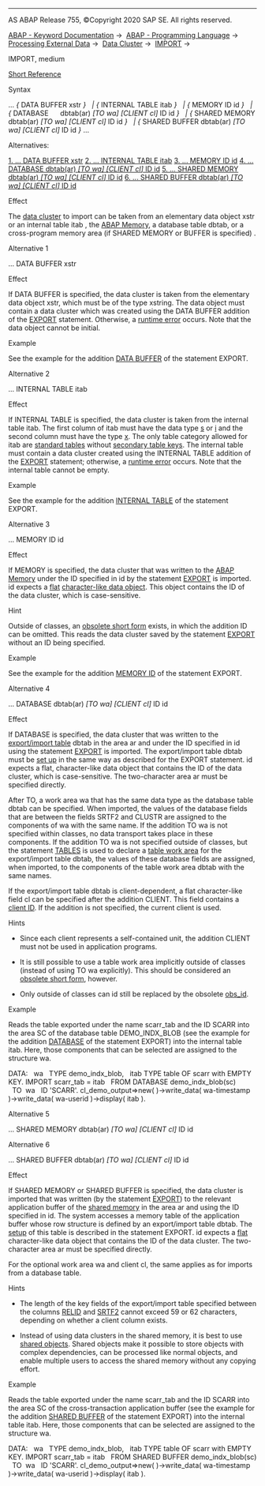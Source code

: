   

* * *

AS ABAP Release 755, ©Copyright 2020 SAP SE. All rights reserved.

[ABAP - Keyword Documentation](https://help.sap.com/doc/abapdocu_755_index_htm/7.55/en-US/abenabap.htm) →  [ABAP - Programming Language](https://help.sap.com/doc/abapdocu_755_index_htm/7.55/en-US/abenabap_reference.htm) →  [Processing External Data](https://help.sap.com/doc/abapdocu_755_index_htm/7.55/en-US/abenabap_language_external_data.htm) →  [Data Cluster](https://help.sap.com/doc/abapdocu_755_index_htm/7.55/en-US/abendata_cluster.htm) →  [IMPORT](https://help.sap.com/doc/abapdocu_755_index_htm/7.55/en-US/abapimport_data_cluster.htm) → 

IMPORT, medium

[Short Reference](https://help.sap.com/doc/abapdocu_755_index_htm/7.55/en-US/abapimport_shortref.htm)

Syntax

... *{* DATA BUFFER xstr *}*
  *|* *{* INTERNAL TABLE itab *}*
  *|* *{* MEMORY ID id *}*
  *|* *{* DATABASE      dbtab(ar) *\[*TO wa*\]* *\[*CLIENT cl*\]* ID id *}*
  *|* *{* SHARED MEMORY dbtab(ar) *\[*TO wa*\]* *\[*CLIENT cl*\]* ID id *}*
  *|* *{* SHARED BUFFER dbtab(ar) *\[*TO wa*\]* *\[*CLIENT cl*\]* ID id *}* ...

Alternatives:

[1\. ... DATA BUFFER xstr](#!ABAP_ALTERNATIVE_1@1@)
[2\. ... INTERNAL TABLE itab](#!ABAP_ALTERNATIVE_2@2@)
[3\. ... MEMORY ID id](#!ABAP_ALTERNATIVE_3@3@)
[4\. ... DATABASE dbtab(ar) *\[*TO wa*\]* *\[*CLIENT cl*\]* ID id](#!ABAP_ALTERNATIVE_4@4@)
[5\. ... SHARED MEMORY dbtab(ar) *\[*TO wa*\]* *\[*CLIENT cl*\]* ID id](#!ABAP_ALTERNATIVE_5@5@)
[6\. ... SHARED BUFFER dbtab(ar) *\[*TO wa*\]* *\[*CLIENT cl*\]* ID id](#!ABAP_ALTERNATIVE_6@6@)

Effect

The [data cluster](https://help.sap.com/doc/abapdocu_755_index_htm/7.55/en-US/abendata_cluster_glosry.htm "Glossary Entry") to import can be taken from an elementary data object xstr or an internal table itab , the [ABAP Memory](https://help.sap.com/doc/abapdocu_755_index_htm/7.55/en-US/abenabap_memory_glosry.htm "Glossary Entry"), a database table dbtab, or a cross-program memory area (if SHARED MEMORY or BUFFER is specified) .

Alternative 1

... DATA BUFFER xstr

Effect

If DATA BUFFER is specified, the data cluster is taken from the elementary data object xstr, which must be of the type xstring. The data object must contain a data cluster which was created using the DATA BUFFER addition of the [EXPORT](https://help.sap.com/doc/abapdocu_755_index_htm/7.55/en-US/abapexport_data_cluster_medium.htm) statement. Otherwise, a [runtime error](https://help.sap.com/doc/abapdocu_755_index_htm/7.55/en-US/abenrabax_import_from_database.htm) occurs. Note that the data object cannot be initial.

Example

See the example for the addition [DATA BUFFER](https://help.sap.com/doc/abapdocu_755_index_htm/7.55/en-US/abapexport_data_cluster_medium.htm) of the statement EXPORT.

Alternative 2

... INTERNAL TABLE itab

Effect

If INTERNAL TABLE is specified, the data cluster is taken from the internal table itab. The first column of itab must have the data type [s](https://help.sap.com/doc/abapdocu_755_index_htm/7.55/en-US/abenbuiltin_types_numeric.htm) or [i](https://help.sap.com/doc/abapdocu_755_index_htm/7.55/en-US/abenbuiltin_types_numeric.htm) and the second column must have the type [x](https://help.sap.com/doc/abapdocu_755_index_htm/7.55/en-US/abenbuiltin_types_byte.htm). The only table category allowed for itab are [standard tables](https://help.sap.com/doc/abapdocu_755_index_htm/7.55/en-US/abenstandard_table_glosry.htm "Glossary Entry") without [secondary table keys](https://help.sap.com/doc/abapdocu_755_index_htm/7.55/en-US/abensecondary_table_key_glosry.htm "Glossary Entry"). The internal table must contain a data cluster created using the INTERNAL TABLE addition of the [EXPORT](https://help.sap.com/doc/abapdocu_755_index_htm/7.55/en-US/abapexport_data_cluster_medium.htm) statement; otherwise, a [runtime error](https://help.sap.com/doc/abapdocu_755_index_htm/7.55/en-US/abenrabax_import_from_database.htm) occurs. Note that the internal table cannot be empty.

Example

See the example for the addition [INTERNAL TABLE](https://help.sap.com/doc/abapdocu_755_index_htm/7.55/en-US/abapexport_data_cluster_medium.htm) of the statement EXPORT.

Alternative 3

... MEMORY ID id

Effect

If MEMORY is specified, the data cluster that was written to the [ABAP Memory](https://help.sap.com/doc/abapdocu_755_index_htm/7.55/en-US/abenabap_memory_glosry.htm "Glossary Entry") under the ID specified in id by the statement [EXPORT](https://help.sap.com/doc/abapdocu_755_index_htm/7.55/en-US/abapexport_data_cluster_medium.htm) is imported. id expects a [flat](https://help.sap.com/doc/abapdocu_755_index_htm/7.55/en-US/abenflat_glosry.htm "Glossary Entry") [character-like data object](https://help.sap.com/doc/abapdocu_755_index_htm/7.55/en-US/abencharlike_data_object_glosry.htm "Glossary Entry"). This object contains the ID of the data cluster, which is case-sensitive.

Hint

Outside of classes, an [obsolete short form](https://help.sap.com/doc/abapdocu_755_index_htm/7.55/en-US/abapexport_import_mem_id_obsolete.htm) exists, in which the addition ID can be omitted. This reads the data cluster saved by the statement [EXPORT](https://help.sap.com/doc/abapdocu_755_index_htm/7.55/en-US/abapexport_data_cluster_medium.htm) without an ID being specified.

Example

See the example for the addition [MEMORY ID](https://help.sap.com/doc/abapdocu_755_index_htm/7.55/en-US/abapexport_data_cluster_medium.htm) of the statement EXPORT.

Alternative 4

... DATABASE dbtab(ar) *\[*TO wa*\]* *\[*CLIENT cl*\]* ID id

Effect

If DATABASE is specified, the data cluster that was written to the [export/import table](https://help.sap.com/doc/abapdocu_755_index_htm/7.55/en-US/abenexport_import_table_glosry.htm "Glossary Entry") dbtab in the area ar and under the ID specified in id using the statement [EXPORT](https://help.sap.com/doc/abapdocu_755_index_htm/7.55/en-US/abapexport_data_cluster_medium.htm) is imported. The export/import table dbtab must be [set up](https://help.sap.com/doc/abapdocu_755_index_htm/7.55/en-US/abenexport_data_cluster_indx.htm) in the same way as described for the EXPORT statement. id expects a flat, character-like data object that contains the ID of the data cluster, which is case-sensitive. The two-character area ar must be specified directly.

After TO, a work area wa that has the same data type as the database table dbtab can be specified. When imported, the values of the database fields that are between the fields SRTF2 and CLUSTR are assigned to the components of wa with the same name. If the addition TO wa is not specified within classes, no data transport takes place in these components. If the addition TO wa is not specified outside of classes, but the statement [TABLES](https://help.sap.com/doc/abapdocu_755_index_htm/7.55/en-US/abaptables.htm) is used to declare a [table work area](https://help.sap.com/doc/abapdocu_755_index_htm/7.55/en-US/abentable_work_area_glosry.htm "Glossary Entry") for the export/import table dbtab, the values of these database fields are assigned, when imported, to the components of the table work area dbtab with the same names.

If the export/import table dbtab is client-dependent, a flat character-like field cl can be specified after the addition CLIENT. This field contains a [client ID](https://help.sap.com/doc/abapdocu_755_index_htm/7.55/en-US/abenclient_identifier_glosry.htm "Glossary Entry"). If the addition is not specified, the current client is used.

Hints

-   Since each client represents a self-contained unit, the addition CLIENT must not be used in application programs.

-   It is still possible to use a table work area implicitly outside of classes (instead of using TO wa explicitly). This should be considered an [obsolete short form](https://help.sap.com/doc/abapdocu_755_index_htm/7.55/en-US/abapexport_import_tables_area.htm), however.

-   Only outside of classes can id still be replaced by the obsolete [obs\_id](https://help.sap.com/doc/abapdocu_755_index_htm/7.55/en-US/abapimport_obsolete_id.htm).
    

Example

Reads the table exported under the name scarr\_tab and the ID SCARR into the area SC of the database table DEMO\_INDX\_BLOB (see the example for the addition [DATABASE](https://help.sap.com/doc/abapdocu_755_index_htm/7.55/en-US/abapexport_data_cluster_medium.htm) of the statement EXPORT) into the internal table itab. Here, those components that can be selected are assigned to the structure wa.

DATA:
  wa   TYPE demo\_indx\_blob,
  itab TYPE table OF scarr with EMPTY KEY.
IMPORT scarr\_tab = itab
  FROM DATABASE demo\_indx\_blob(sc)
  TO  wa
  ID 'SCARR'.
cl\_demo\_output=>new(
)->write\_data( wa-timestamp
)->write\_data( wa-userid
)->display( itab ).

Alternative 5

... SHARED MEMORY dbtab(ar) *\[*TO wa*\]* *\[*CLIENT cl*\]* ID id

Alternative 6

... SHARED BUFFER dbtab(ar) *\[*TO wa*\]* *\[*CLIENT cl*\]* ID id

Effect

If SHARED MEMORY or SHARED BUFFER is specified, the data cluster is imported that was written (by the statement [EXPORT](https://help.sap.com/doc/abapdocu_755_index_htm/7.55/en-US/abapexport_data_cluster_medium.htm)) to the relevant application buffer of the [shared memory](https://help.sap.com/doc/abapdocu_755_index_htm/7.55/en-US/abenshared_memory_glosry.htm "Glossary Entry") in the area ar and using the ID specified in id. The system accesses a memory table of the application buffer whose row structure is defined by an export/import table dbtab. The [setup](https://help.sap.com/doc/abapdocu_755_index_htm/7.55/en-US/abenexport_data_cluster_indx.htm) of this table is described in the statement EXPORT. id expects a [flat](https://help.sap.com/doc/abapdocu_755_index_htm/7.55/en-US/abenflat_glosry.htm "Glossary Entry") character-like data object that contains the ID of the data cluster. The two-character area ar must be specified directly.

For the optional work area wa and client cl, the same applies as for imports from a database table.

Hints

-   The length of the key fields of the export/import table specified between the columns [RELID](https://help.sap.com/doc/abapdocu_755_index_htm/7.55/en-US/abenexport_data_cluster_indx.htm) and [SRTF2](https://help.sap.com/doc/abapdocu_755_index_htm/7.55/en-US/abenexport_data_cluster_indx.htm) cannot exceed 59 or 62 characters, depending on whether a client column exists.

-   Instead of using data clusters in the shared memory, it is best to use [shared objects](https://help.sap.com/doc/abapdocu_755_index_htm/7.55/en-US/abenshared_objects_glosry.htm "Glossary Entry"). Shared objects make it possible to store objects with complex dependencies, can be processed like normal objects, and enable multiple users to access the shared memory without any copying effort.

Example

Reads the table exported under the name scarr\_tab and the ID SCARR into the area SC of the cross-transaction application buffer (see the example for the addition [SHARED BUFFER](https://help.sap.com/doc/abapdocu_755_index_htm/7.55/en-US/abapexport_data_cluster_medium.htm) of the statement EXPORT) into the internal table itab. Here, those components that can be selected are assigned to the structure wa.

DATA:
  wa   TYPE demo\_indx\_blob,
  itab TYPE table OF scarr with EMPTY KEY.
IMPORT scarr\_tab = itab
  FROM SHARED BUFFER demo\_indx\_blob(sc)
  TO  wa
  ID 'SCARR'.
cl\_demo\_output=>new(
)->write\_data( wa-timestamp
)->write\_data( wa-userid
)->display( itab ).